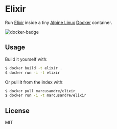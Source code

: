 
# Elixir

  Run [Elixir](http://elixir-lang.org/) inside a tiny [Alpine
  Linux](http://alpinelinux.org/) [Docker](http://docker.io/) container.

  ![docker-badge](http://dockeri.co/image/marcusandre/elixir)

## Usage

  Build it yourself with:

```sh
$ docker build -t elixir .
$ docker run -i -t elixir
```

  Or pull it from the index with:

```sh
$ docker pull marcusandre/elixir
$ docker run -i -t marcusandre/elixir
```

## License

  MIT
